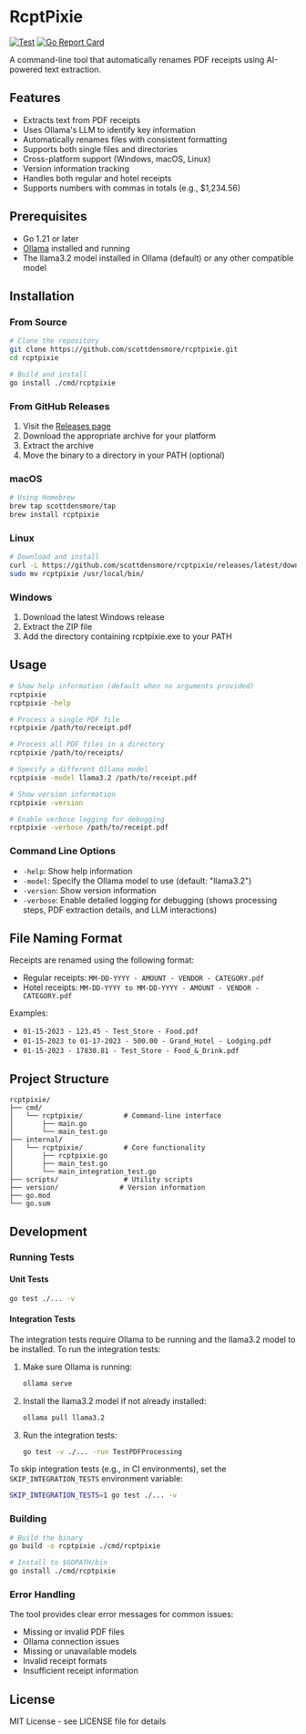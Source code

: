 # RcptPixie

[![Test](https://github.com/scottdensmore/rcptpixie/actions/workflows/test.yml/badge.svg)](https://github.com/scottdensmore/rcptpixie/actions/workflows/test.yml)
[![Go Report Card](https://goreportcard.com/badge/github.com/scottdensmore/rcptpixie)](https://goreportcard.com/report/github.com/scottdensmore/rcptpixie)

A command-line tool that automatically renames PDF receipts using AI-powered text extraction.

## Features

- Extracts text from PDF receipts
- Uses Ollama's LLM to identify key information
- Automatically renames files with consistent formatting
- Supports both single files and directories
- Cross-platform support (Windows, macOS, Linux)
- Version information tracking
- Handles both regular and hotel receipts
- Supports numbers with commas in totals (e.g., $1,234.56)

## Prerequisites

- Go 1.21 or later
- [Ollama](https://ollama.ai/) installed and running
- The llama3.2 model installed in Ollama (default) or any other compatible model

## Installation

### From Source

```bash
# Clone the repository
git clone https://github.com/scottdensmore/rcptpixie.git
cd rcptpixie

# Build and install
go install ./cmd/rcptpixie
```

### From GitHub Releases

1. Visit the [Releases page](https://github.com/scottdensmore/rcptpixie/releases)
2. Download the appropriate archive for your platform
3. Extract the archive
4. Move the binary to a directory in your PATH (optional)

### macOS

```bash
# Using Homebrew
brew tap scottdensmore/tap
brew install rcptpixie
```

### Linux

```bash
# Download and install
curl -L https://github.com/scottdensmore/rcptpixie/releases/latest/download/rcptpixie_Linux_x86_64.tar.gz | tar xz
sudo mv rcptpixie /usr/local/bin/
```

### Windows

1. Download the latest Windows release
2. Extract the ZIP file
3. Add the directory containing rcptpixie.exe to your PATH

## Usage

```bash
# Show help information (default when no arguments provided)
rcptpixie
rcptpixie -help

# Process a single PDF file
rcptpixie /path/to/receipt.pdf

# Process all PDF files in a directory
rcptpixie /path/to/receipts/

# Specify a different Ollama model
rcptpixie -model llama3.2 /path/to/receipt.pdf

# Show version information
rcptpixie -version

# Enable verbose logging for debugging
rcptpixie -verbose /path/to/receipt.pdf
```

### Command Line Options

- `-help`: Show help information
- `-model`: Specify the Ollama model to use (default: "llama3.2")
- `-version`: Show version information
- `-verbose`: Enable detailed logging for debugging (shows processing steps, PDF extraction details, and LLM interactions)

## File Naming Format

Receipts are renamed using the following format:
- Regular receipts: `MM-DD-YYYY - AMOUNT - VENDOR - CATEGORY.pdf`
- Hotel receipts: `MM-DD-YYYY to MM-DD-YYYY - AMOUNT - VENDOR - CATEGORY.pdf`

Examples:
- `01-15-2023 - 123.45 - Test_Store - Food.pdf`
- `01-15-2023 to 01-17-2023 - 500.00 - Grand_Hotel - Lodging.pdf`
- `01-15-2023 - 17830.81 - Test_Store - Food_&_Drink.pdf`

## Project Structure

```
rcptpixie/
├── cmd/
│   └── rcptpixie/          # Command-line interface
│       ├── main.go
│       └── main_test.go
├── internal/
│   └── rcptpixie/          # Core functionality
│       ├── rcptpixie.go
│       ├── main_test.go
│       └── main_integration_test.go
├── scripts/                # Utility scripts
├── version/               # Version information
├── go.mod
└── go.sum
```

## Development

### Running Tests

#### Unit Tests
```bash
go test ./... -v
```

#### Integration Tests
The integration tests require Ollama to be running and the llama3.2 model to be installed. To run the integration tests:

1. Make sure Ollama is running:
   ```bash
   ollama serve
   ```

2. Install the llama3.2 model if not already installed:
   ```bash
   ollama pull llama3.2
   ```

3. Run the integration tests:
   ```bash
   go test -v ./... -run TestPDFProcessing
   ```

To skip integration tests (e.g., in CI environments), set the `SKIP_INTEGRATION_TESTS` environment variable:
```bash
SKIP_INTEGRATION_TESTS=1 go test ./... -v
```

### Building

```bash
# Build the binary
go build -o rcptpixie ./cmd/rcptpixie

# Install to $GOPATH/bin
go install ./cmd/rcptpixie
```

### Error Handling

The tool provides clear error messages for common issues:
- Missing or invalid PDF files
- Ollama connection issues
- Missing or unavailable models
- Invalid receipt formats
- Insufficient receipt information

## License

MIT License - see LICENSE file for details 